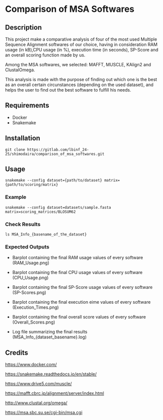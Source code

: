 # Comparison of MSA Softwares

## Description

This project make a comparative analysis of four of the most used Multiple Sequence Alignment softwares of our choice, having in consideration RAM usage (in kB),CPU usage (in %), execution time (in seconds), SP-Score and an overall scoring function made by us.

Among the MSA softwares, we selected: MAFFT, MUSCLE, KAlign2 and ClustalOmega. 

This analysis is made with the purpose of finding out which one is the best as an overall certain circunstances (depending on the used dataset), and helps the user to find out the best software to fulfill his needs.

## Requirements
- Docker
- Snakemake

## Installation
```
git clone https://gitlab.com/lbinf_24-25/shimodaira/comparison_of_msa_softwares.git
```

## Usage
```
snakemake --config dataset={path/to/dataset} matrix={path/to/scoring/matrix}
```

### Example
```
snakemake --config dataset=datasets/sample.fasta matrix=scoring_matrices/BLOSUM62
```

### Check Results
```
ls MSA_Info_{basename_of_the_dataset}
```

### Expected Outputs
- Barplot containing the final RAM usage values of every software (RAM_Usage.png)

- Barplot containing the final CPU usage values of every software (CPU_Usage.png)

- Barplot containing the final SP-Score usage values of every software (SP-Scores.png)

- Barplot containing the final execution eime values of every software (Execution_Times.png)

- Barplot containing the final overall score values of every software (Overall_Scores.png)

- Log file summarizing the final results (MSA_Info_{dataset_basename}.log)

## Credits
https://www.docker.com/

https://snakemake.readthedocs.io/en/stable/ 

https://www.drive5.com/muscle/ 

https://mafft.cbrc.jp/alignment/server/index.html 

http://www.clustal.org/omega/ 

https://msa.sbc.su.se/cgi-bin/msa.cgi 


